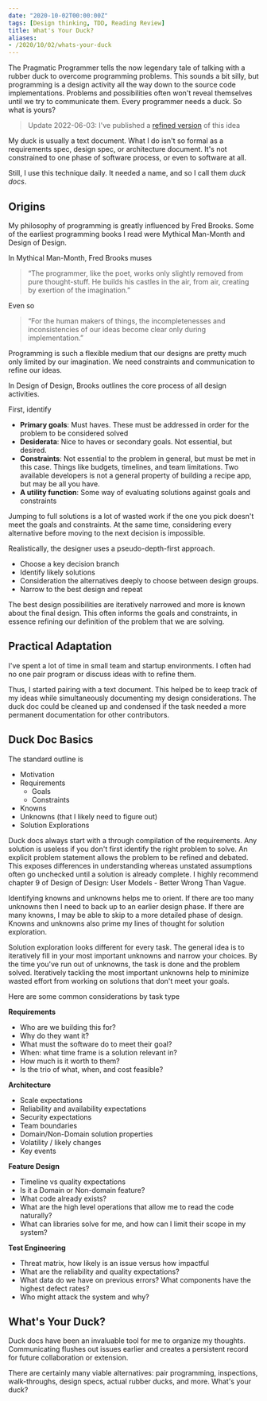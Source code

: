 ```yaml
---
date: "2020-10-02T00:00:00Z"
tags: [Design thinking, TDD, Reading Review]
title: What's Your Duck?
aliases:
- /2020/10/02/whats-your-duck
---
```


The Pragmatic Programmer tells the now legendary tale of talking with a rubber duck to overcome programming problems. This sounds a bit silly, but programming is a design activity all the way down to the source code implementations. Problems and possibilities often won't reveal themselves until we try to communicate them. Every programmer needs a duck. So what is yours?
<!--more-->

> Update 2022-06-03: I've published a [refined version](../../posts/Whats-Your-Duck-V2/2022-06-16-0-Intro.md) of this idea

My duck is usually a text document. What I do isn't so formal as a requirements spec, design spec, or architecture document. It's not constrained to one phase of software process, or even to software at all. 

Still, I use this technique daily. It needed a name, and so I call them *duck docs*.  

## Origins

My philosophy of programming is greatly influenced by Fred Brooks. Some of the earliest programming books I read were Mythical Man-Month and Design of Design.

In Mythical Man-Month, Fred Brooks muses

> “The programmer, like the poet, works only slightly removed from pure thought-stuff. He builds his castles in the air, from air, creating by exertion of the imagination.”

Even so
> “For the human makers of things, the incompletenesses and inconsistencies of our ideas become clear only during implementation.”

Programming is such a flexible medium that our designs are pretty much only limited by our imagination. We need constraints and communication to refine our ideas. 

In Design of Design, Brooks outlines the core process of all design activities. 

First, identify
 - **Primary goals**: Must haves. These must be addressed in order for the problem to be considered solved
 - **Desiderata**: Nice to haves or secondary goals. Not essential, but desired.
 - **Constraints**: Not essential to the problem in general, but must be met in this case. Things like budgets, timelines, and team limitations. Two available developers is not a general property of building a recipe app, but may be all you have.
 - **A utility function**: Some way of evaluating solutions against goals and constraints

Jumping to full solutions is a lot of wasted work if the one you pick doesn't meet the goals and constraints. At the same time, considering every alternative before moving to the next decision is impossible.

Realistically, the designer uses a pseudo-depth-first approach.
 - Choose a key decision branch
 - Identify likely solutions
 - Consideration the alternatives deeply to choose between design groups.
 - Narrow to the best design and repeat
  
The best design possibilities are iteratively narrowed and more is known about the final design. This often informs the goals and constraints, in essence refining our definition of the problem that we are solving.

## Practical Adaptation

I've spent a lot of time in small team and startup environments. I often had no one pair program or discuss ideas with to refine them. 

Thus, I started pairing with a text document. This helped be to keep track of my ideas while simultaneously documenting my design considerations. The duck doc could be cleaned up and condensed if the task needed a more permanent documentation for other contributors.

## Duck Doc Basics

The standard outline is 
- Motivation
- Requirements
  - Goals
  - Constraints
- Knowns
- Unknowns (that I likely need to figure out)
- Solution Explorations

Duck docs always start with a through compilation of the requirements. Any solution is useless if you don't first identify the right problem to solve. An explicit problem statement allows the problem to be refined and debated. This exposes differences in understanding whereas unstated assumptions often go unchecked until a solution is already complete. I highly recommend chapter 9 of Design of Design: User Models - Better Wrong Than Vague.

Identifying knowns and unknowns helps me to orient. If there are too many unknowns then I need to back up to an earlier design phase. If there are many knowns, I may be able to skip to a more detailed phase of design. Knowns and unknowns also prime my lines of thought for solution exploration.

Solution exploration looks different for every task. The general idea is to iteratively fill in your most important unknowns and narrow your choices. By the time you've run out of unknowns, the task is done and the problem solved. Iteratively tackling the most important unknowns help to minimize wasted effort from working on solutions that don't meet your goals.

Here are some common considerations by task type

**Requirements**
- Who are we building this for?
- Why do they want it?
- What must the software do to meet their goal?
- When: what time frame is a solution relevant in?
- How much is it worth to them?
- Is the trio of what, when, and cost feasible?

**Architecture**
- Scale expectations
- Reliability and availability expectations
- Security expectations
- Team boundaries
- Domain/Non-Domain solution properties
- Volatility / likely changes
- Key events

**Feature Design**
- Timeline vs quality expectations
- Is it a Domain or Non-domain feature?
- What code already exists?
- What are the high level operations that allow me to read the code naturally?
- What can libraries solve for me, and how can I limit their scope in my system?

**Test Engineering**
- Threat matrix, how likely is an issue versus how impactful
- What are the reliability and quality expectations?
- What data do we have on previous errors? What components have the highest defect rates?
- Who might attack the system and why?

## What's Your Duck?

Duck docs have been an invaluable tool for me to organize my thoughts. Communicating flushes out issues earlier and creates a persistent record for future collaboration or extension. 

There are certainly many viable alternatives: pair programming, inspections, walk-throughs, design specs, actual rubber ducks, and more. What's your duck?
